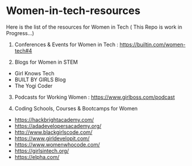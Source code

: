 # Women-in-tech-resources


Here is the list of the resources for Women in Tech  ( This Repo is work in Progress...)


1. Conferences & Events for Women in Tech : https://builtin.com/women-tech#4

2. Blogs for Women in STEM

* Girl Knows Tech
* BUILT BY GIRLS Blog
* The Yogi Coder

3. Podcasts for Working Women : https://www.girlboss.com/podcast

4. Coding Schools, Courses & Bootcamps for Women 

* https://hackbrightacademy.com/
* https://adadevelopersacademy.org/
* http://www.blackgirlscode.com/
* https://www.girldevelopit.com/
* https://www.womenwhocode.com/
* https://girlsintech.org/
* https://elpha.com/
